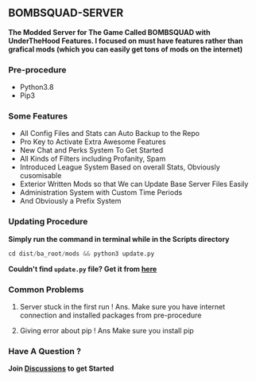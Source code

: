 ## BOMBSQUAD-SERVER

**The Modded Server for The Game Called BOMBSQUAD with UnderTheHood Features. I focused on must have features rather than grafical mods (which you can easily get tons of mods on the internet)**

### Pre-procedure

- Python3.8
- Pip3

### Some Features

- All Config Files and Stats can Auto Backup to the Repo
- Pro Key to Activate Extra Awesome Features
- New Chat and Perks System To Get Started
- All Kinds of Filters including Profanity, Spam
- Introduced League System Based on overall Stats, Obviously cusomisable
- Exterior Written Mods so that We can Update Base Server Files Easily
- Administration System with Custom Time Periods
- And Obviously a Prefix System

### Updating Procedure

**Simply run the command in terminal while in the Scripts directory**

```python
cd dist/ba_root/mods && python3 update.py
```
**Couldn't find `update.py` file? Get it from [here](https://gist.github.com/LIRIK-SPENCER/b919aaf106340e895d15cd948901990c#file-update-py)**

### Common Problems

1. Server stuck in the first run !
Ans. Make sure you have internet connection and installed packages from pre-procedure

2. Giving error about pip !
Ans Make sure you install pip

### Have A Question ?

**Join [Discussions](https://github.com/LIRIK-SPENCER/Bombsquad-Server/discussions) to get Started**
